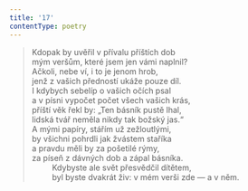 ```yaml
---
title: '17'
contentType: poetry
---
```


> Kdopak by uvěřil v přívalu příštích dob  
> mým veršům, které jsem jen vámi naplnil?  
> Ačkoli, nebe ví, i to je jenom hrob,  
> jenž z vašich předností ukáže pouze díl.  
> I kdybych sebelíp o vašich očích psal  
> a v písni vypočet počet všech vašich krás,  
> příští věk řekl by: „Ten básník pustě lhal,  
> lidská tvář neměla nikdy tak božský jas.“  
> A mými papíry, stářím už zežloutlými,  
> by všichni pohrdli jak žvástem staříka  
> a pravdu měli by za pošetilé rýmy,  
> za píseň z dávných dob a zápal básníka.  
>          Kdybyste ale svět přesvědčil dítětem,  
>          byl byste dvakrát živ: v mém verši zde — a v něm.
